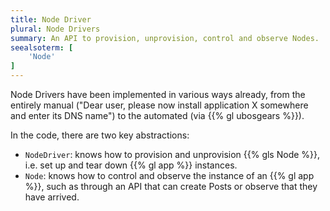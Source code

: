 ```yaml
---
title: Node Driver
plural: Node Drivers
summary: An API to provision, unprovision, control and observe Nodes.
seealsoterm: [
    'Node'
]
---
```


Node Drivers have been implemented in various ways already, from the entirely manual
("Dear user, please now install application X somewhere and enter its DNS name") to
the automated (via {{% gl ubosgears %}}).

In the code, there are two key abstractions:

* `NodeDriver`: knows how to provision and unprovision {{% gls Node %}}, i.e. set up
  and tear down {{% gl app %}} instances.
* `Node`: knows how to control and observe the instance of an {{% gl app %}}, such as
  through an API that can create Posts or observe that they have arrived.
